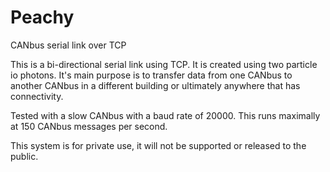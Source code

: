 # Peachy
CANbus serial link over TCP

This is a bi-directional serial link using TCP. It is created using two particle io photons. It's main purpose is to transfer data from
one CANbus to another CANbus in a different building or ultimately anywhere that has connectivity.

Tested with a slow CANbus with a baud rate of 20000. This runs maximally at 150 CANbus messages per second.

This system is for private use, it will not be supported or released to the public.
